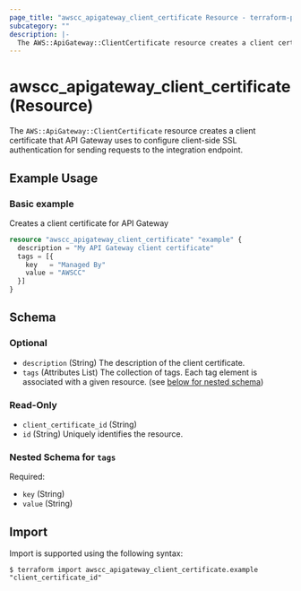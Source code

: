 ```yaml
---
page_title: "awscc_apigateway_client_certificate Resource - terraform-provider-awscc"
subcategory: ""
description: |-
  The AWS::ApiGateway::ClientCertificate resource creates a client certificate that API Gateway uses to configure client-side SSL authentication for sending requests to the integration endpoint.
---
```


# awscc_apigateway_client_certificate (Resource)

The ``AWS::ApiGateway::ClientCertificate`` resource creates a client certificate that API Gateway uses to configure client-side SSL authentication for sending requests to the integration endpoint.

## Example Usage

### Basic example

Creates a client certificate for API Gateway

```terraform
resource "awscc_apigateway_client_certificate" "example" {
  description = "My API Gateway client certificate"
  tags = [{
    key   = "Managed By"
    value = "AWSCC"
  }]
}
```

<!-- schema generated by tfplugindocs -->
## Schema

### Optional

- `description` (String) The description of the client certificate.
- `tags` (Attributes List) The collection of tags. Each tag element is associated with a given resource. (see [below for nested schema](#nestedatt--tags))

### Read-Only

- `client_certificate_id` (String)
- `id` (String) Uniquely identifies the resource.

<a id="nestedatt--tags"></a>
### Nested Schema for `tags`

Required:

- `key` (String)
- `value` (String)

## Import

Import is supported using the following syntax:

```shell
$ terraform import awscc_apigateway_client_certificate.example "client_certificate_id"
```
